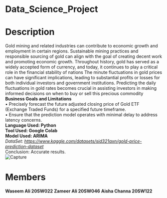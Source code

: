 # Data_Science_Project
# Description
Gold mining and related industries can contribute to economic growth and employment in certain regions. Sustainable mining practices and responsible sourcing of gold can align with the goal of creating decent work and promoting economic growth.
Throughout history, gold has served as a widely accepted form of currency, and today, it continues to play a critical role in the financial stability of nations
The minute fluctuations in gold prices can have significant implications, leading to substantial profits or losses for both individual investors and government institutions. Predicting the daily fluctuations in gold rates becomes crucial in assisting investors in making informed decisions on when to buy or sell this precious commodity
<br>**Business Goals and Limitations**
<br>•	Precisely forecast the future adjusted closing price of Gold ETF (Exchange Traded Funds) for a specified future timeframe.
<br>•	Ensure that the prediction model operates with minimal delay to address latency concerns.
<br> **Language Used: Python**
<br> **Tool Used: Google Colab**
<br> **Model Used: ARIMA**
<br> *DataSet: https://www.kaggle.com/datasets/sid321axn/gold-price-prediction-dataset*
<br> Conclusion: Accurate results.
<br>
![Capture](https://github.com/zami-dot/Data_Science_Project/assets/80031450/8e570565-7cd1-4ee5-963f-341cf7dc336c)












# Members

**Waseem Ali 20SW022**
**Zameer Ali 20SW046**
**Aisha Channa 20SW122**
